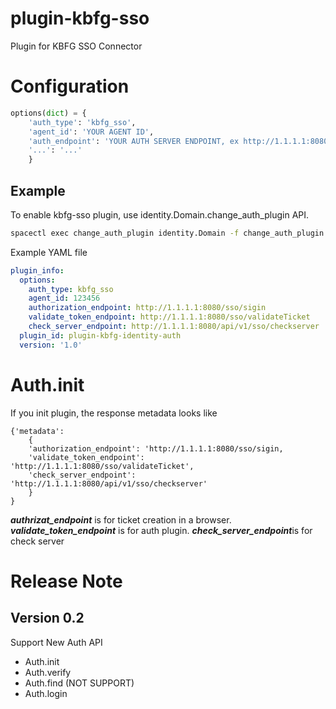 # plugin-kbfg-sso

Plugin for KBFG SSO Connector


# Configuration

~~~python
options(dict) = {
	'auth_type': 'kbfg_sso',
	'agent_id': 'YOUR AGENT ID',
	'auth_endpoint': 'YOUR AUTH SERVER ENDPOINT, ex http://1.1.1.1:8080'
	'...': '...'
	}

~~~


## Example

To enable kbfg-sso plugin,
use identity.Domain.change_auth_plugin API.


~~~bash
spacectl exec change_auth_plugin identity.Domain -f change_auth_plugin.yaml
~~~

Example YAML file

~~~yaml
plugin_info:
  options:
    auth_type: kbfg_sso
    agent_id: 123456
    authorization_endpoint: http://1.1.1.1:8080/sso/sigin
    validate_token_endpoint: http://1.1.1.1:8080/sso/validateTicket
    check_server_endpoint: http://1.1.1.1:8080/api/v1/sso/checkserver
  plugin_id: plugin-kbfg-identity-auth
  version: '1.0'
~~~

# Auth.init

If you init plugin, the response metadata looks like

~~~
{'metadata':
	{
	'authorization_endpoint': 'http://1.1.1.1:8080/sso/sigin,
	'validate_token_endpoint': 'http://1.1.1.1:8080/sso/validateTicket',
	'check_server_endpoint': 'http://1.1.1.1:8080/api/v1/sso/checkserver'
	}
}
~~~

***authrizat_endpoint*** is for ticket creation in a browser.
***validate_token_endpoint*** is for auth plugin.
***check_server_endpoint***is for check server

# Release Note

## Version 0.2

Support New Auth API
* Auth.init
* Auth.verify
* Auth.find (NOT SUPPORT)
* Auth.login
